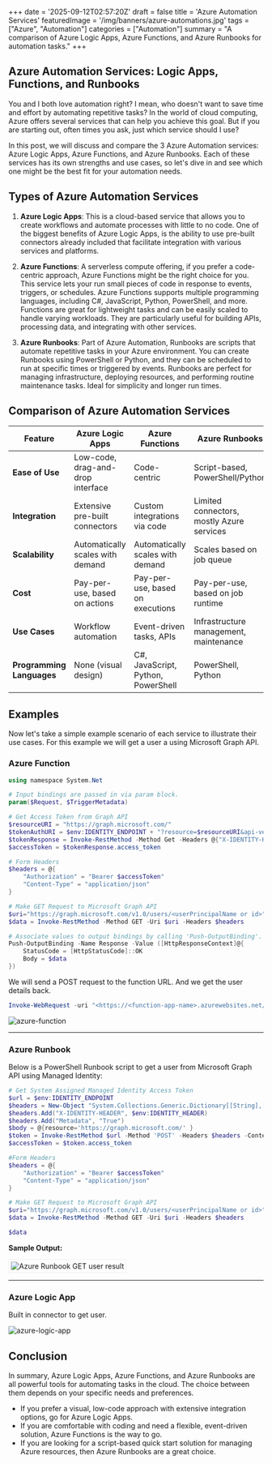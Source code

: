 +++
date = '2025-09-12T02:57:20Z'
draft = false
title = 'Azure Automation Services'
featuredImage = '/img/banners/azure-automations.jpg'
tags = ["Azure", "Automation"]
categories = ["Automation"]
summary = "A comparison of Azure Logic Apps, Azure Functions, and Azure Runbooks for automation tasks."
+++

## Azure Automation Services: Logic Apps, Functions, and Runbooks
You and I both love automation right? I mean, who doesn't want to save time and effort by automating repetitive tasks? In the world of cloud computing, Azure offers several services that can help you achieve this goal. But if you are starting out, often times you ask, just which service should I use?

In this post, we will discuss and compare the 3 Azure Automation services: Azure Logic Apps, Azure Functions, and Azure Runbooks. Each of these services has its own strengths and use cases, so let's dive in and see which one might be the best fit for your automation needs.

## Types of Azure Automation Services

1. **Azure Logic Apps**: This is a cloud-based service that allows you to create workflows and automate processes with little to no code. One of the biggest benefits of Azure Logic Apps, is the ability to use pre-built connectors already included that facilitate integration with various services and platforms.

2. **Azure Functions**: A serverless compute offering, if you prefer a code-centric approach, Azure Functions might be the right choice for you. This service lets your run small pieces of code in response to events, triggers, or schedules. Azure Functions supports multiple programming languages, including C#, JavaScript, Python, PowerShell, and more. Functions are great for lightweight tasks and can be easily scaled to handle varying workloads. They are particularly useful for building APIs, processing data, and integrating with other services.

3. **Azure Runbooks**: Part of Azure Automation, Runbooks are scripts that automate repetitive tasks in your Azure environment. You can create Runbooks using PowerShell or Python, and they can be scheduled to run at specific times or triggered by events. Runbooks are perfect for managing infrastructure, deploying resources, and performing routine maintenance tasks. Ideal for simplicity and longer run times.

## Comparison of Azure Automation Services
| Feature                  | Azure Logic Apps                     | Azure Functions                     | Azure Runbooks                      |
|--------------------------|-------------------------------------|------------------------------------|-------------------------------------|
| **Ease of Use**          | Low-code, drag-and-drop interface   | Code-centric                       | Script-based, PowerShell/Python     |
| **Integration**          | Extensive pre-built connectors      | Custom integrations via code       | Limited connectors, mostly Azure services |
| **Scalability**          | Automatically scales with demand    | Automatically scales with demand   | Scales based on job queue           |
| **Cost**                 | Pay-per-use, based on actions       | Pay-per-use, based on executions    | Pay-per-use, based on job runtime    |
| **Use Cases**            | Workflow automation                | Event-driven tasks, APIs           | Infrastructure management, maintenance |
| **Programming Languages**| None (visual design)                | C#, JavaScript, Python, PowerShell | PowerShell, Python                     |    

## Examples
Now let's take a simple example scenario of each service to illustrate their use cases.
For this example we will get a user a using Microsoft Graph API.

### Azure Function

```powershell
using namespace System.Net

# Input bindings are passed in via param block.
param($Request, $TriggerMetadata)

# Get Access Token from Graph API
$resourceURI = "https://graph.microsoft.com/"
$tokenAuthURI = $env:IDENTITY_ENDPOINT + "?resource=$resourceURI&api-version=2019-08-01"
$tokenResponse = Invoke-RestMethod -Method Get -Headers @{"X-IDENTITY-HEADER"="$env:IDENTITY_HEADER"} -Uri $tokenAuthURI
$accessToken = $tokenResponse.access_token

# Form Headers
$headers = @{
    "Authorization" = "Bearer $accessToken"
    "Content-Type" = "application/json"
}

# Make GET Request to Microsoft Graph API
$uri="https://graph.microsoft.com/v1.0/users/<userPrincipalName or id>"
$data = Invoke-RestMethod -Method GET -Uri $uri -Headers $headers

# Associate values to output bindings by calling 'Push-OutputBinding'.
Push-OutputBinding -Name Response -Value ([HttpResponseContext]@{
    StatusCode = [HttpStatusCode]::OK
    Body = $data
})
```

We will send a POST request to the function URL. And we get the user details back.
```powershell
Invoke-WebRequest -uri "<https://<function-app-name>.azurewebsites.net/api/<function-name>" -body $body -method POST -ContentType "application/json"
```

![azure-function](/img/content/azure_function_result.png)
<hr>

### Azure Runbook

Below is a PowerShell Runbook script to get a user from Microsoft Graph API using Managed Identity:

```powershell
# Get System Assigned Managed Identity Access Token
$url = $env:IDENTITY_ENDPOINT  
$headers = New-Object "System.Collections.Generic.Dictionary[[String],[String]]" 
$headers.Add("X-IDENTITY-HEADER", $env:IDENTITY_HEADER) 
$headers.Add("Metadata", "True") 
$body = @{resource='https://graph.microsoft.com/' } 
$token = Invoke-RestMethod $url -Method 'POST' -Headers $headers -ContentType 'application/x-www-form-urlencoded' -Body $body 
$accessToken = $token.access_token

#Form Headers
$headers = @{
    "Authorization" = "Bearer $accessToken"
    "Content-Type" = "application/json"
}

# Make GET Request to Microsoft Graph API
$uri="https://graph.microsoft.com/v1.0/users/<userPrincipalName or id>"
$data = Invoke-RestMethod -Method GET -Uri $uri -Headers $headers

$data
```
<div style="margin-top: 1em; margin-bottom: 1em;">
  <strong>Sample Output:</strong>
</div>
<img src="/img/content/runbook-get.png" alt="Azure Runbook GET user result" style="max-width:100%; border:1px solid #eee; padding:4px;">

<hr>

### Azure Logic App
Built in connector to get user.

![azure-logic-app](/img/content/logicapp-getuser.png)

## Conclusion
In summary, Azure Logic Apps, Azure Functions, and Azure Runbooks are all powerful tools for automating tasks in the cloud. The choice between them depends on your specific needs and preferences.
- If you prefer a visual, low-code approach with extensive integration options, go for Azure Logic Apps.
- If you are comfortable with coding and need a flexible, event-driven solution, Azure Functions is the way to go.
- If you are looking for a script-based quick start solution for managing Azure resources, then Azure Runbooks are a great choice.  